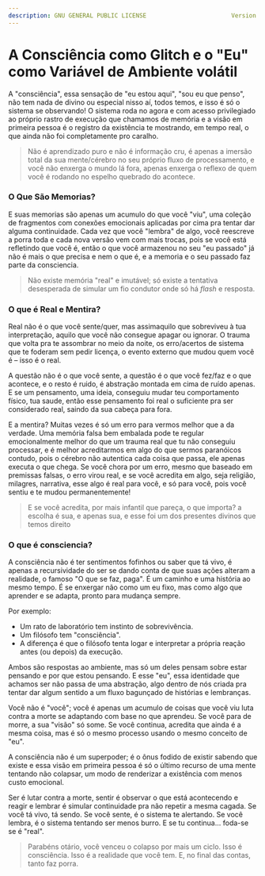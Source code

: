 ```yaml
---
description: GNU GENERAL PUBLIC LICENSE                        Version 3, 29 June 2007
---
```


# A Consciência como Glitch e o "Eu" como Variável de Ambiente volátil

A "consciência", essa sensação de "eu estou aqui", "sou eu que penso", não tem nada de divino ou especial nisso aí, todos temos, e isso é só o sistema se observando! O sistema roda no agora e com acesso privilegiado ao próprio rastro de execução que chamamos de memória e a visão em primeira pessoa é o registro da existência te mostrando, em tempo real, o que ainda não foi completamente pro caralho.

> Não é aprendizado puro e não é informação cru, é apenas a imersão total da sua mente/cérebro no seu próprio fluxo de processamento, e você não enxerga o mundo lá fora, apenas enxerga o reflexo de quem você é rodando no espelho quebrado do acontece.

### O Que São Memorias?

E suas memorias são apenas um acumulo do que você "viu", uma coleção de fragmentos com conexões emocionais aplicadas por cima pra tentar dar alguma continuidade. Cada vez que você "lembra" de algo, você reescreve a porra toda e cada nova versão vem com mais trocas, pois se você está refletindo que você é, então o que você armazenou no seu "eu passado" já não é mais o que precisa e nem o que é, e a memoria e o seu passado faz parte da consciencia.

> Não existe memória "real" e imutável; só existe a tentativa desesperada de simular um fio condutor onde só há _flash_ e resposta.

### O que é Real e Mentira?

Real não é o que você sente/quer, mas assimaquilo que sobreviveu à tua interpretação, aquilo que você não consegue apagar ou ignorar. O trauma que volta pra te assombrar no meio da noite, os erro/acertos de sistema que te foderam sem pedir licença, o evento externo que mudou quem você é – isso é o real.

A questão não é o que você sente, a questão é o que você fez/faz e o que acontece, e o resto é ruido, é abstração montada em cima de ruído apenas. E se um pensamento, uma ideia, conseguiu mudar teu comportamento físico, tua saude, então esse pensamento foi real o suficiente pra ser considerado real, saindo da sua cabeça para fora.

E a mentira? Muitas vezes é só um erro para vermos melhor que a da verdade. Uma memória falsa bem embalada pode te regular emocionalmente melhor do que um trauma real que tu não conseguiu processar, e é melhor acreditarmos em algo do que sermos paranóicos contudo, pois o cérebro não autentica cada coisa que passa, ele apenas executa o que chega. Se você chora por um erro, mesmo que baseado em premissas falsas, o erro virou real, e se você acredita em algo, seja religião, milagres, narrativa, esse algo é real para você, e só para você, pois você sentiu e te mudou permanentemente!

> E se você acredita, por mais infantil que pareça, o que importa? a escolha é sua, e apenas sua, e esse foi um dos presentes divinos que temos direito

### O que é consciencia?

A consciência não é ter sentimentos fofinhos ou saber que tá vivo, é apenas a recursividade do ser se dando conta de que suas ações alteram a realidade, o famoso "O que se faz, paga". É um caminho e uma história ao mesmo tempo. É se enxergar não como um eu fixo, mas como algo que aprender e se adapta, pronto para mudança sempre.

Por exemplo:

* Um rato de laboratório tem instinto de sobrevivência.
* Um filósofo tem "consciência".
* A diferença é que o filósofo tenta logar e interpretar a própria reação antes (ou depois) da execução.

Ambos são respostas ao ambiente, mas só um deles pensam sobre estar pensando e por que estou pensando. E esse "eu", essa identidade que achamos ser não passa de uma abstração, algo dentro de nós criada pra tentar dar algum sentido a um fluxo bagunçado de histórias e lembranças.

Você não é "você"; você é apenas um acumulo de coisas que você viu luta contra a morte se adaptando com base no que aprendeu. Se você para de morre, a sua "visão" só some. Se você continua, acredita que ainda é a mesma coisa, mas é só o mesmo processo usando o mesmo conceito de "eu".

A consciência não é um superpoder; é o ônus fodido de existir sabendo que existe e essa visão em primeira pessoa é só o último recurso de uma mente tentando não colapsar, um modo de renderizar a existência com menos custo emocional.

Ser é lutar contra a morte, sentir é observar o que está acontecendo e reagir e lembrar é simular continuidade pra não repetir a mesma cagada. Se você tá vivo, tá sendo. Se você sente, é o sistema te alertando. Se você lembra, é o sistema tentando ser menos burro. E se tu continua... foda-se se é "real".

> Parabéns otário, você venceu o colapso por mais um ciclo. Isso é consciência. Isso é a realidade que você tem. E, no final das contas, tanto faz porra.
